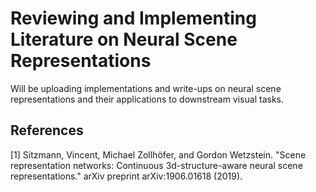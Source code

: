 # Reviewing and Implementing Literature on Neural Scene Representations
<!---
[![Open in
Colab](https://colab.research.google.com/assets/colab-badge.svg)](https://colab.research.google.com/github/YooPaul/neural_scene_representations/blob/master/.ipynb)<br>
-->

Will be uploading implementations and write-ups on neural scene representations and their applications to downstream
visual tasks.   


## References

[1] Sitzmann, Vincent, Michael Zollhöfer, and Gordon Wetzstein. "Scene representation networks: Continuous 3d-structure-aware neural scene representations." arXiv preprint arXiv:1906.01618 (2019).

